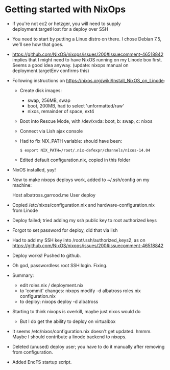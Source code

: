 # Getting started with NixOps

* If you're not ec2 or hetzger, you will need to supply deployment.targetHost
  for a deploy over SSH
* You need to start by putting a Linux distro on there. I chose Debian 7.5,
  we'll see how that goes.
* https://github.com/NixOS/nixops/issues/200#issuecomment-46518842 implies that
  I might need to have NixOS running on my Linode box first. Seems a good idea
  anyway. (update: nixops manual on deployment.targetEnv confirms this)
* Following instructions on https://nixos.org/wiki/Install_NixOS_on_Linode:
  * Create disk images:
    * swap, 256MB, swap
    * boot, 200MB, had to select 'unformatted/raw'
    * nixos, remainder of space, ext4
  * Boot into Rescue Mode, with /dev/xvda: boot, b: swap, c: nixos
  * Connect via Lish ajax console
  * Had to fix NIX_PATH variable: should have been:

        $ export NIX_PATH=/root/.nix-defexpr/channels/nixos-14.04

  * Edited default configuration.nix, copied in this folder
* NixOS installed, yay!
* Now to make nixops deploys work, added to ~/.ssh/config on my machine:

    Host albatross.garrood.me
      User deploy

* Copied /etc/nixos/configuration.nix and hardware-configuration.nix from
  Linode
* Deploy failed; tried adding my ssh public key to root authorized keys
* Forgot to set password for deploy, did that via lish
* Had to add my SSH key into /root/.ssh/authorized_keys2, as on https://github.com/NixOS/nixops/issues/200#issuecomment-46518842
* Deploy works! Pushed to github.
* Oh god, passwordless root SSH login. Fixing.
* Summary:
  * edit roles.nix / deployment.nix
  * to 'commit' changes: nixops modify -d albatross roles.nix configuration.nix
  * to deploy: nixops deploy -d albatross
* Starting to think nixops is overkill, maybe just nixos would do
  * But I do get the ability to deploy on virtualbox
* It seems /etc/nixos/configuration.nix doesn't get updated. hmmm. Maybe I
  should contribute a linode backend to nixops.
* Deleted (unused) deploy user; you have to do it manually after removing from
  configuration.
* Added EncFS startup script.

